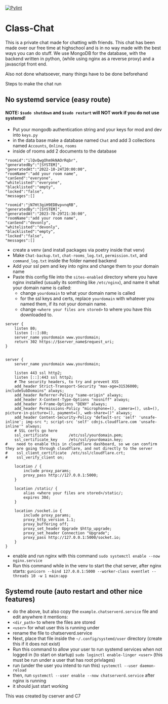 [![Pylint](https://github.com/01000011-00110111/School-Chat/actions/workflows/pylint.yml/badge.svg?branch=main)](https://github.com/01000011-00110111/School-Chat/actions/workflows/pylint.yml)

# Class-Chat
This is a private chat made for chatting with friends. This chat has been made over our free time at highschool and is in no way made with the best ways you can do stuff. We use MongoDB for the database, with the backend written in python, (while using nginx as a reverse proxy) and a javascript front end.

Also not done whatsoever, many things have to be done beforehand

Steps to make the chat run

## No systemd service (easy route)
#### NOTE: `$sudo shutdown` and `$sudo restart` will NOT work if you do not use systemd!
- Put your mongodb authentication string and your keys for mod and dev into `keys.py`
- in the data base make a database named `Chat` and add 3 collections named `Accounts`, `Online`, `rooms`
- inside of rooms add 2 documents to the database
```
"roomid":"ilQvQwgOhm9kNAOrRqbr",
"generatedBy":"[SYSTEM]",
"generatedAt":"2022-10-24T20:00:00",
"roomName":"add your room name",
"canSend":"everyone",
"whitelisted":"everyone",
"blacklisted":"empty",
"locked":"false",
"messages":[]
```

```
"roomid":"jN7Ht3giH9EDBvpvnqRB",
"generatedBy":"[SYSTEM]",
"generatedAt":"2023-70-29T21:30:00",
"roomName":"add your room name",
"canSend":"devonly",
"whitelisted":"devonly",
"blacklisted":"empty",
"locked":"false",
"messages":[]
```
- create a venv (and install packages via poetry inside that venv)
- Make `Chat-backup.txt`, `chat-rooms_log.txt`, `permission.txt`, and `command_log.txt` inside the folder named backend
- Add your ssl pem and key into nginx and change them to your domain name
- Paste this config file into the `sites-enabled` directory where you have nginx installed (usually its somthing like `/etc/nginx`), and name it what your domain name is called:
  - change `yourdomain` to what your domain name is called
  - for the ssl keys and certs, replace `yourdomain` with whatever you named them, if its not your domain name.
  - change `<where your files are stored>` to where you have this downloaded to.
```
server {
    listen 80;
    listen [::]:80;
    server_name yourdomain www.yourdomain;
    return 302 https://$server_name$request_uri;
}


server {
    server_name yourdomain www.yourdomain;

    listen 443 ssl http2;
    listen [::]:443 ssl http2;
    # The security headers, to try and prevent XSS
    add_header Strict-Transport-Security "max-age=31536000; includeSubDomains" always;
    add_header Referrer-Policy "same-origin" always;
    add_header X-Content-Type-Options "nosniff" always;
    add_header X-Frame-Options "DENY" always;
    add_header Permissions-Policy "microphone=(), camera=(), usb=(), picture-in-picture=(), payment=(), web-share=()" always;
    add_header Content-Security-Policy "default-src 'self' 'unsafe-inline'; img-src *; script-src 'self' cdnjs.cloudflare.com 'unsafe-inline'" always;
    # SSL certs go here
    ssl_certificate         /etc/ssl/yourdomain.pem;
    ssl_certificate_key     /etc/ssl/yourdomain.key;
#    need to enable this in cloudflare dashboard, so we can confirm they are going through cloudflare, and not directly to the server
#    ssl_client_certificate  /etc/ssl/cloudflare.crt;
#    ssl_verify_client on;

    location / {
        include proxy_params;
        proxy_pass http://127.0.0.1:5000;
    }

    location /static/ {
        alias <where your files are stored>/static/;
        expires 30d;
    }

    location /socket.io {
        include proxy_params;
        proxy_http_version 1.1;
        proxy_buffering off;
        proxy_set_header Upgrade $http_upgrade;
        proxy_set_header Connection "Upgrade";
        proxy_pass http://127.0.0.1:5000/socket.io;
    }
}
```
- enable and run nginx with this command `sudo systemctl enable --now nginx.service`
- Run this command while in the venv to start the chat server, after nginx starts: `gunicorn --bind 127.0.0.1:5000 --worker-class eventlet --threads 10 -w 1 main:app`


## Systemd route (auto restart and other nice features)
- do the above, but also copy the `example.chatserverd.service` file and edit anywhere it mentions:
 - `<dir_path>` to where the files are stored
 - `<user>` for what user this is running under
 - rename the file to chatserverd.service
- Next, place that file inside the `~/.config/systemd/user` directory (create this if it does not exist)
- Run this command to allow your user to run systemd services when not logged in (to start on startup) `sudo loginctl enable-linger <user>` (this must be run under a user that has root privlages)
- run (under the user you intend to run this) `systemctl --user daemon-reload`
- then, run `systemctl --user enable --now chatserverd.service` after nginx is running
- it should just start working

This was created by
  cserver and C7
